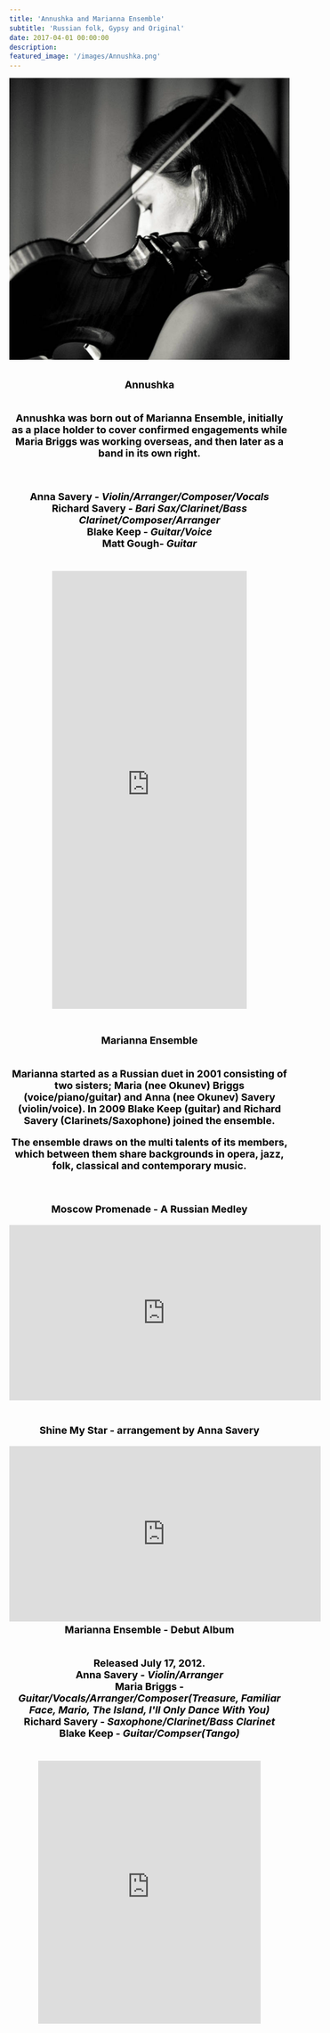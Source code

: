 ```yaml
---
title: 'Annushka and Marianna Ensemble'
subtitle: 'Russian folk, Gypsy and Original'
date: 2017-04-01 00:00:00
description:
featured_image: '/images/Annushka.png'
---
```


![](/images/backwards.png)


<center><b><br><font size="+1"><font style="color:black">
Annushka
<p><br>
Annushka was born out of Marianna Ensemble, initially as a place holder to cover confirmed engagements while Maria Briggs was working overseas, and then later as a band in its own right.

<p><br>

 Anna Savery - <i>Violin/Arranger/Composer/Vocals<br></i>
 Richard Savery - <i>Bari Sax/Clarinet/Bass Clarinet/Composer/Arranger<br></i>
 Blake Keep - <i>Guitar/Voice<br></i>
 Matt Gough- <i>Guitar<br></i>
<center><br>
<iframe style="border: 0; width: 350px; height: 786px;" src="https://bandcamp.com/EmbeddedPlayer/album=1803842949/size=large/bgcol=ffffff/linkcol=0687f5/transparent=true/" seamless><a href="https://annaosavery.bandcamp.com/album/annushka">Annushka by Annushka</a></iframe></center><br>

<center><b><br><font size="+1"><font style="color:black">
Marianna Ensemble
<p><br>
Marianna started as a Russian duet in 2001 consisting of two sisters; Maria (nee Okunev) Briggs (voice/piano/guitar) and Anna (nee Okunev) Savery (violin/voice). In 2009 Blake Keep (guitar) and Richard Savery (Clarinets/Saxophone) joined the ensemble.

The ensemble draws on the multi talents of its members, which between them share backgrounds in opera, jazz, folk, classical and contemporary music.
<center>



<center><b><font size="+1"><font style="color:black"><br>
<p>Moscow Promenade - A Russian Medley

<center>
<iframe width="560" height="315" src="https://www.youtube.com/embed/5IJwDmzXCUQ" title="YouTube video player" frameborder="0" allow="accelerometer; autoplay; clipboard-write; encrypted-media; gyroscope; picture-in-picture" allowfullscreen></iframe></center>


<center><b><br>
<p>Shine My Star - arrangement by Anna Savery

<center>
<iframe width="560" height="315" src="https://www.youtube.com/embed/UcluwtnK4PY" title="YouTube video player" frameborder="0" allow="accelerometer; autoplay; clipboard-write; encrypted-media; gyroscope; picture-in-picture" allowfullscreen></iframe></center>

<center><b><font size="+1"><font style="color:black">
Marianna Ensemble - Debut Album
<p><br>
 Released July 17, 2012.<br>
 Anna Savery - <i>Violin/Arranger<br></i>
 Maria Briggs - <i>Guitar/Vocals/Arranger/Composer(Treasure, Familiar Face, Mario, The Island, I'll Only Dance With You)<br></i>
 Richard Savery - <i>Saxophone/Clarinet/Bass Clarinet<br></i>
 Blake Keep - <i>Guitar/Compser(Tango)<br></i>
 <center>


<center><br>
<iframe style="border: 0; width: 400px; height: 472px;" src="https://bandcamp.com/EmbeddedPlayer/album=1124803600/size=large/bgcol=ffffff/linkcol=0687f5/artwork=small/transparent=true/" seamless><a href="https://richardsavery.bandcamp.com/album/2012">2012 by Marianna Ensemble</a></iframe></center>

